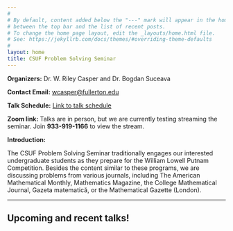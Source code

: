 ```yaml
---
#
# By default, content added below the "---" mark will appear in the home page
# between the top bar and the list of recent posts.
# To change the home page layout, edit the _layouts/home.html file.
# See: https://jekyllrb.com/docs/themes/#overriding-theme-defaults
#
layout: home
title: CSUF Problem Solving Seminar
---
```


**Organizers:** Dr. W. Riley Casper and Dr. Bogdan Suceava

**Contact Email:** [wcasper@fullerton.edu](mailto:wcasper@fullerton.edu)

**Talk Schedule:** [Link to talk schedule](https://www.fullerton.edu/math/seminars/Problem%20Seminar.php)

**Zoom link:** Talks are in person, but we are currently testing streaming the seminar.  Join **933-919-1166** to view the stream.

**Introduction:**

The CSUF Problem Solving Seminar traditionally engages our interested
undergraduate students as they prepare for the William Lowell Putnam
Competition. Besides the content similar to these programs, we are discussing
problems from various journals, including The American Mathematical Monthly,
Mathematics Magazine, the College Mathematical Journal, Gazeta matematică, or
the Mathematical Gazette (London).

***

## Upcoming and recent talks!

